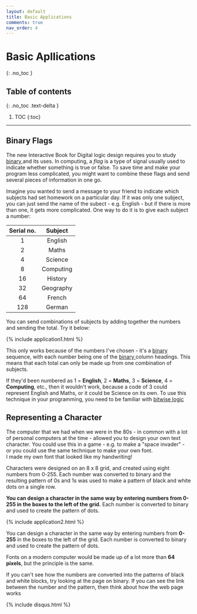 ```yaml
---
layout: default
title: Basic Applications
comments: true
nav_order: 4
---
```

# Basic Apllications
{: .no_toc }


## Table of contents
{: .no_toc .text-delta }

1. TOC
{:toc}

---


## Binary Flags
The new Interactive Book  for Digital logic design requires you to study [binary ](https://learn.circuitverse.org/docs/binary.html) and its uses.
In computing, a <em>flag</em> is a type of signal usually used to indicate whether something is true or false. To save time and make your program less complicated, you might want to combine these flags and send several pieces of information in one go.

Imagine you wanted to send a message to your friend to indicate which subjects had set homework on a particular day. If it was only one subject, you can just send the name of the subect - e.g. English - but if there is more than one, it gets more complicated. One way to do it is to give each subject a number:

| Serial no.      | Subject     |
|:------------:|:------------:|
| 1            |     English        | 
| 2            |       Maths      | 
| 4            |      Science       | 
| 8            |         Computing    | 
| 16            |       History     | 
| 32           |      Geography       | 
| 64           |        French     | 
| 128          |       German      | 


You can send combinations of subjects by adding together the numbers and sending the total. Try it below:


{% include application1.html %}


This only works because of the numbers I've chosen - it's a [binary ](https://learn.circuitverse.org/docs/binary.html) sequence, with each number being one of the [binary ](https://learn.circuitverse.org/docs/binary.html)column headings. 
This means that each total can only be made up from one combination of subjects.

If they'd been numbered as 1 = **English**, 2 = **Maths**, 3 = **Science**, 4 = **Computing**, etc., then it wouldn't work, because a code of 3 could represent English and Maths, or it could be Science on its own. 
To use this technique in your programming, you need to be familiar with [bitwise logic ](https://learn.circuitverse.org/docs/binary2.html)


## Representing a Character

The computer that we had when we were in the 80s - in common with a lot of personal computers at the time - allowed you to design your own text character.  You could use this in a game - e.g. to make a "space invader" - or you could use the same technique to make your own font.  
I made my own font that looked like my handwriting!

Characters were designed on an 8 x 8 grid, and created using eight numbers from 0-255.  Each number was converted to binary and the resulting pattern of 0s and 1s was used to make a pattern of black and white dots on a single row.

**You can design a character in the same way by entering numbers from 0-255 in the boxes to the left of the grid.**  Each number is converted to binary and used to create the pattern of dots.

{% include application2.html %}


You can design a character in the same way by entering numbers from **0-255** in the boxes to the left of the grid.  Each number is converted to binary and used to create the pattern of dots.

Fonts on a modern computer would be made up of a lot more than **64 pixels**, but the principle is the same.

If you can't see how the numbers are converted into the patterns of black and white blocks, try looking at the page on binary.  If you can see the link between the number and the pattern, then think about how the web page works


{% include disqus.html %}
